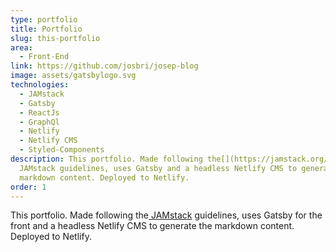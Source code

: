 ```yaml
---
type: portfolio
title: Portfolio
slug: this-portfolio
area:
  - Front-End
link: https://github.com/josbri/josep-blog
image: assets/gatsbylogo.svg
technologies:
  - JAMstack
  - Gatsby
  - ReactJs
  - GraphQl
  - Netlify
  - Netlify CMS
  - Styled-Components
description: This portfolio. Made following the[](https://jamstack.org/)
  JAMstack guidelines, uses Gatsby and a headless Netlify CMS to generate the
  markdown content. Deployed to Netlify.
order: 1
---
```

This portfolio. Made following the[ JAMstack](https://jamstack.org/) guidelines, uses Gatsby for the front and a headless Netlify CMS to generate the markdown content. Deployed to Netlify.